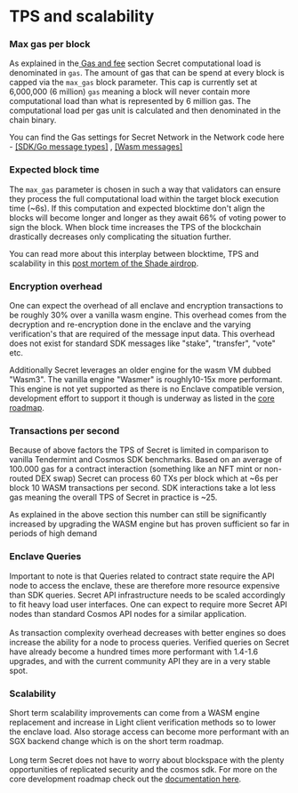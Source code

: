 # TPS and scalability

### Max gas per block

As explained in the[ Gas and fee](https://github.com/SecretFoundation/docs/blob/34d0bc2827aecbeaec1f353de1e1334659269f2f/development/secret-contract-fundamentals/gas-fee-usage.md) section Secret computational load is denominated in `gas`. The amount of gas that can be spend at every block is capped via the `max_gas` block parameter. This cap is currently set at 6,000,000 (6 million) `gas` meaning a block will never contain more computational load than what is represented by 6 million gas. The computational load per gas unit is calculated and then denominated in the chain binary.

You can find the Gas settings for Secret Network in the Network code here - [\[SDK/Go message types\]](https://github.com/scrtlabs/SecretNetwork/blob/master/x/compute/internal/types/gas.go#L18) , [\[Wasm messages\]](https://github.com/scrtlabs/SecretNetwork/blob/v1.8.0/cosmwasm/enclaves/shared/contract-engine/src/gas.rs)

### Expected block time

The `max_gas` parameter is chosen in such a way that validators can ensure they process the full computational load within the target block execution time (\~6s). If this computation and expected blocktime don't align the blocks will become longer and longer as they await 66% of voting power to sign the block. When block time increases the TPS of the blockchain drastically decreases only complicating the situation further.

You can read more about this interplay between blocktime, TPS and scalability in this [post mortem of the Shade airdrop](../../../../infrastructure/resources/post-mortems-upgrades/).

### Encryption overhead

One can expect the overhead of all enclave and encryption transactions to be roughly 30% over a vanilla wasm engine. This overhead comes from the decryption and re-encryption done in the enclave and the varying verification's that are required of the message input data. This overhead does not exist for standard SDK messages like "stake",  "transfer", "vote" etc.

Additionally Secret leverages an older engine for the wasm VM dubbed "Wasm3". The vanilla engine "Wasmer" is roughly10-15x more performant. This engine is not yet supported as there is no Enclave compatible version, development effort to support it though is underway as listed in the [core roadmap](../../../../overview-ecosystem-and-technology/secret-network-overview/roadmap/).

### Transactions per second

Because of above factors the TPS of Secret is limited in comparison to vanilla Tendermint and Cosmos SDK benchmarks. Based on an average of 100.000 gas for a contract interaction (something like an NFT mint or non-routed DEX swap) Secret can process 60 TXs per block which at \~6s per block 10 WASM transactions per second. SDK interactions take a lot less gas meaning the overall TPS of Secret in practice is \~25.

As explained in the above section this number can still be significantly increased by upgrading the WASM engine but has proven sufficient so far in periods of high demand

### Enclave Queries

Important to note is that Queries related to contract state require the API node to access the enclave, these are therefore more resource expensive than SDK queries. Secret API infrastructure needs to be scaled accordingly to fit heavy load user interfaces. One can expect to require more Secret API nodes than standard Cosmos API nodes for a similar application.\
\
As transaction complexity overhead decreases with better engines so does increase the ability for a node to process queries. Verified queries on Secret have already become a hundred times more performant with 1.4-1.6 upgrades, and with the current community API they are in a very stable spot.

### Scalability

Short term scalability improvements can come from a WASM engine replacement and increase in Light client verification methods so to lower the enclave load. Also storage access can become more performant with an SGX backend change which is on the short term roadmap.\
\
Long term Secret does not have to worry about blockspace with the plenty opportunities of replicated security and the cosmos sdk. For more on the core development roadmap check out the [documentation here](../../../../overview-ecosystem-and-technology/secret-network-overview/roadmap/).
